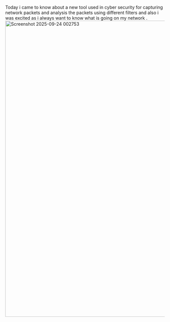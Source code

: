 Today i came to know about a new tool used in cyber security for capturing network packets and analysis the packets using different filters and also i was excited as i always want to know what is going on my network .
<img width="1878" height="939" alt="Screenshot 2025-09-24 002753" src="https://github.com/user-attachments/assets/20c50706-25a4-411d-b2da-044e500713ec" />
